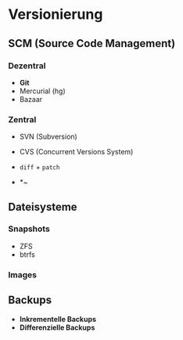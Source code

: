 # Versionierung

## SCM (**Source Code Management**)

### Dezentral

* **Git**
* Mercurial (hg)
* Bazaar

### Zentral

* SVN (Subversion)
* CVS (Concurrent Versions System)

* `diff` + `patch`
* \*~

## Dateisysteme

### Snapshots

* ZFS
* btrfs

### Images

## Backups

* **Inkrementelle Backups**
* **Differenzielle Backups**
